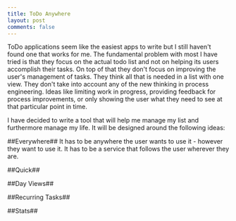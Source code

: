 ```yaml
---
title: ToDo Anywhere
layout: post
comments: false
---
```

ToDo applications seem like the easiest apps to write but I still haven't found one that works for me. The fundamental problem with most I have tried is that they focus on the actual todo list and not on helping its users accomplish their tasks. <!-- more --> On top of that they don't focus on improving the user's management of tasks. They think all that is needed in a list with one view. They don't take into account any of the new thinking in process engineering. Ideas like limiting work in progress, providing feedback for process improvements, or only showing the user what they need to see at that particular point in time. 

I have decided to write a tool that will help me manage my list and furthermore manage my life. It will be designed around the following ideas:

##Everywhere## 
It has to be anywhere the user wants to use it - however they want to use it. It has to be a service that follows the user wherever they are.

##Quick##

##Day Views##

##Recurring Tasks##

##Stats##

 
